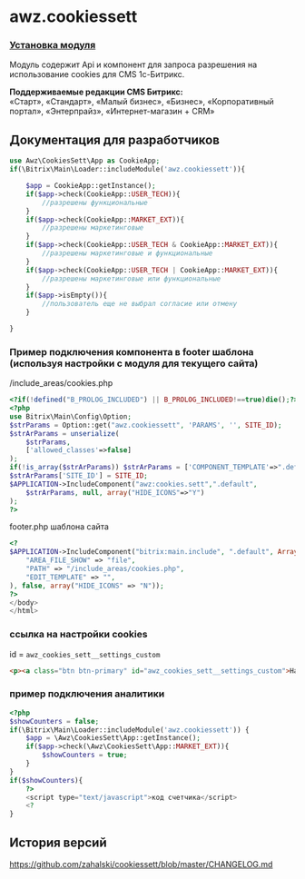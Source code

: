 # awz.cookiessett

### [Установка модуля](https://github.com/zahalski/cookiessett/tree/main/docs/install.md)


<!-- desc-start -->

Модуль содержит Api и компонент для запроса разрешения на использование cookies для CMS 1c-Битрикс.

**Поддерживаемые редакции CMS Битрикс:**<br>
«Старт», «Стандарт», «Малый бизнес», «Бизнес», «Корпоративный портал», «Энтерпрайз», «Интернет-магазин + CRM»

<!-- desc-end -->

<!-- dev-start -->

## Документация для разработчиков

```php
use Awz\CookiesSett\App as CookieApp;
if(\Bitrix\Main\Loader::includeModule('awz.cookiessett')){

	$app = CookieApp::getInstance();
	if($app->check(CookieApp::USER_TECH)){
		//разрешены функциональные
	}
	if($app->check(CookieApp::MARKET_EXT)){
		//разрешены маркетинговые
	}
	if($app->check(CookieApp::USER_TECH & CookieApp::MARKET_EXT)){
		//разрешены маркетинговые и функциональные
	}
	if($app->check(CookieApp::USER_TECH | CookieApp::MARKET_EXT)){
		//разрешены маркетинговые или функциональные
	}
	if($app->isEmpty()){
		//пользователь еще не выбрал согласие или отмену
	}

}
```

### Пример подключения компонента в footer шаблона (используя настройки с модуля для текущего сайта)

/include_areas/cookies.php

```php
<?if(!defined("B_PROLOG_INCLUDED") || B_PROLOG_INCLUDED!==true)die();?>
<?php
use Bitrix\Main\Config\Option;
$strParams = Option::get("awz.cookiessett", 'PARAMS', '', SITE_ID);
$strArParams = unserialize(
    $strParams,
    ['allowed_classes'=>false]
);
if(!is_array($strArParams)) $strArParams = ['COMPONENT_TEMPLATE'=>".default"];
$strArParams['SITE_ID'] = SITE_ID;
$APPLICATION->IncludeComponent("awz:cookies.sett",".default",
    $strArParams, null, array("HIDE_ICONS"=>"Y")
);
?>
```

footer.php шаблона сайта

```php
<?
$APPLICATION->IncludeComponent("bitrix:main.include", ".default", Array(
    "AREA_FILE_SHOW" => "file",
    "PATH" => "/include_areas/cookies.php",
    "EDIT_TEMPLATE" => "",
), false, array("HIDE_ICONS" => "N"));
?>
</body>
</html>
```

### ссылка на настройки cookies

id = `awz_cookies_sett__settings_custom`

```html
<p><a class="btn btn-primary" id="awz_cookies_sett__settings_custom">Настроить</a></p>
```

### пример подключения аналитики

```php
<?php
$showCounters = false;
if(\Bitrix\Main\Loader::includeModule('awz.cookiessett')) {
    $app = \Awz\CookiesSett\App::getInstance();
    if($app->check(\Awz\CookiesSett\App::MARKET_EXT)){
        $showCounters = true;
    }
}
if($showCounters){
    ?>
    <script type="text/javascript">код счетчика</script>
    <?
}
```

<!-- dev-end -->

<!-- cl-start -->
## История версий

https://github.com/zahalski/cookiessett/blob/master/CHANGELOG.md

<!-- cl-end -->

